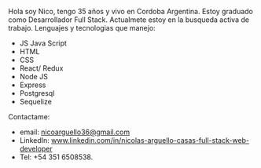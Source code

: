 Hola soy  Nico, tengo 35 años y vivo en Cordoba Argentina.
Estoy graduado como Desarrollador Full Stack.
Actualmete estoy en la busqueda activa de trabajo.
Lenguajes y tecnologias que manejo:
- JS Java Script
- HTML
- CSS
- React/ Redux
- Node JS
- Express
- Postgresql
- Sequelize

Contactame: 
- email: nicoarguello36@gmail.com
- LinkedIn: www.linkedin.com/in/nicolas-arguello-casas-full-stack-web-developer 
- Tel: +54 351 6508538.
